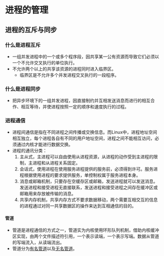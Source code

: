 # 进程的管理
## 进程的互斥与同步
### 什么是进程互斥
- 一组并发进程中的一个或多个程序段，因共享某一公有资源而导致它们必须以一个不允许交叉执行的单位执行。
- 不允许两个以上的共享该资源的进程同时进入临界区。
   - 临界区是不允许多个并发进程交叉执行的一段程序。

### 什么是进程同步
- 把异步环境下的一组并发进程，因直接制约并互相发送消息而进行的相互合作、相互等待，并使进程按照一定的顺序和速度执行的过程。

### 进程通信
- 进程间通信是指在不同进程之间传播或交换信息。而Linux中，进程地址空间相互独立，每个进程各自有不同的用户地址空间，进程之间不能相互访问，必须通过内核才能进行数据交换。
- 进程的通讯分类：
   1. 主从式，主进程可以自由使用从进程资源，从进程的动作受到主进程的限制，主进程和从进程关系固定。
   2. 会话式，使用进程在使用服务进程提供的服务前，必须得到许可。服务进程根据使用进程的要求提供服务，单控制权属于服务进程本身。
   3. 消息或邮箱机制，只要存在空缓存区或邮箱，发送进程就可以发送消息。发送进程和接受进程无直接联系，发送进程和接受进程之间存在缓冲区或邮箱用来存放被传输的消息。
   4. 共享内存机制，共享内存方式不要求数据移动，两个需要互相交互的信息的进程通过对同一共享数据区的操作来达到互相通信的目的。

#### 管道
- 管道是进程通信的方式之一，管道实为内核使用环形队列机制，借助内核缓冲区实现，由两个文件描述符引用，一个表示读端，一个表示写端。数据从管道的写端流入，从读端流出。
- 管道分为[有名管道](https://blog.csdn.net/lyn_00/article/details/84777547)以及[无名管道](https://blog.csdn.net/lyn_00/article/details/84772505)。

   

 



